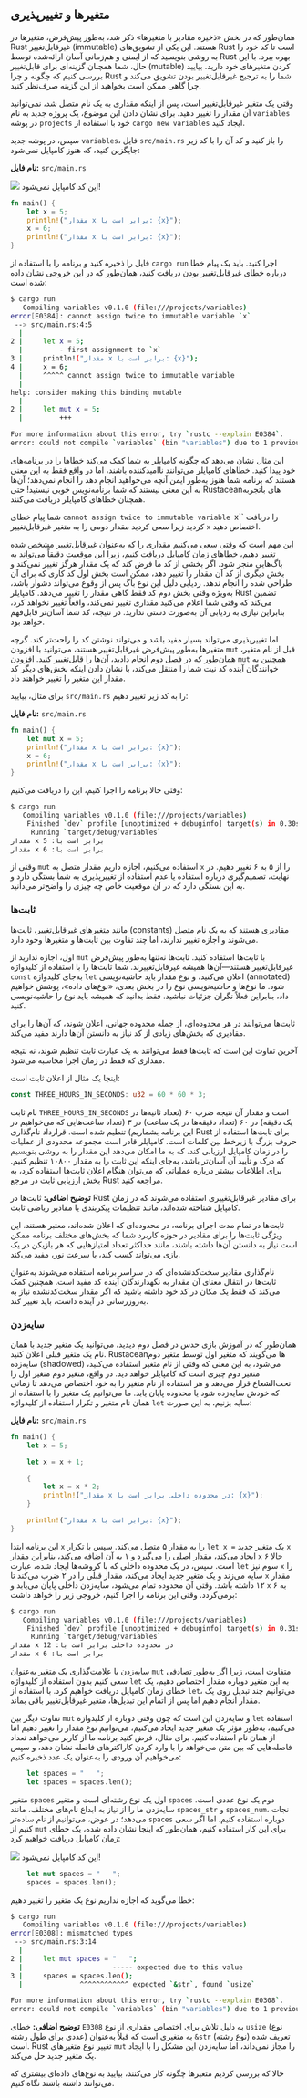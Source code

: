## متغیرها و تغییرپذیری

همان‌طور که در بخش «ذخیره مقادیر با متغیرها» ذکر شد، به‌طور پیش‌فرض، متغیرها در Rust غیرقابل‌تغییر (immutable) هستند. این یکی از تشویق‌های Rust است تا کد خود را به روشی بنویسید که از ایمنی و هم‌زمانی آسان ارائه‌شده توسط Rust بهره ببرد. با این حال، شما همچنان گزینه‌ای برای قابل‌تغییر (mutable) کردن متغیرهای خود دارید. بیایید بررسی کنیم که چگونه و چرا Rust شما را به ترجیح غیرقابل‌تغییر بودن تشویق می‌کند و چرا گاهی ممکن است بخواهید از این گزینه صرف‌نظر کنید.

وقتی یک متغیر غیرقابل‌تغییر است، پس از اینکه مقداری به یک نام متصل شد، نمی‌توانید آن مقدار را تغییر دهید. برای نشان دادن این موضوع، یک پروژه جدید به نام `variables` در پوشه `projects` خود با استفاده از `cargo new variables` ایجاد کنید.

سپس، در پوشه جدید `variables`، فایل `src/main.rs` را باز کنید و کد آن را با کد زیر جایگزین کنید، که هنوز کامپایل نمی‌شود:

**نام فایل:** `src/main.rs`

<div class="err"> <img src="img/does_not_compile.svg" > <span> این کد کامپایل نمی‌شود! </span> </div>

```rust
fn main() {
    let x = 5;
    println!("مقدار x برابر است با: {x}");
    x = 6;
    println!("مقدار x برابر است با: {x}");
}
```

فایل را ذخیره کنید و برنامه را با استفاده از `cargo run` اجرا کنید. باید یک پیام خطا درباره خطای غیرقابل‌تغییر بودن دریافت کنید، همان‌طور که در این خروجی نشان داده شده است:

```bash
$ cargo run
   Compiling variables v0.1.0 (file:///projects/variables)
error[E0384]: cannot assign twice to immutable variable `x`
 --> src/main.rs:4:5
  |
2 |     let x = 5;
  |         - first assignment to `x`
3 |     println!("مقدار x برابر است با: {x}");
4 |     x = 6;
  |     ^^^^^ cannot assign twice to immutable variable
  |
help: consider making this binding mutable
  |
2 |     let mut x = 5;
  |         +++

For more information about this error, try `rustc --explain E0384`.
error: could not compile `variables` (bin "variables") due to 1 previous error
```

این مثال نشان می‌دهد که چگونه کامپایلر به شما کمک می‌کند خطاها را در برنامه‌های خود پیدا کنید. خطاهای کامپایلر می‌توانند ناامیدکننده باشند، اما در واقع فقط به این معنی هستند که برنامه شما هنوز به‌طور ایمن آنچه می‌خواهید انجام دهد را انجام نمی‌دهد؛ آن‌ها به این معنی نیستند که شما برنامه‌نویس خوبی نیستید! حتی Rustaceanهای باتجربه همچنان خطاهای کامپایلر دریافت می‌کنند.

شما پیام خطای `cannot assign twice to immutable variable `x`` را دریافت کردید زیرا سعی کردید مقدار دومی را به متغیر غیرقابل‌تغییر `x` اختصاص دهید.

این مهم است که وقتی سعی می‌کنیم مقداری را که به‌عنوان غیرقابل‌تغییر مشخص شده تغییر دهیم، خطاهای زمان کامپایل دریافت کنیم، زیرا این موقعیت دقیقاً می‌تواند به باگ‌هایی منجر شود. اگر بخشی از کد ما فرض کند که یک مقدار هرگز تغییر نمی‌کند و بخش دیگری از کد آن مقدار را تغییر دهد، ممکن است بخش اول کد کاری که برای آن طراحی شده را انجام ندهد. ردیابی دلیل این نوع باگ پس از وقوع می‌تواند دشوار باشد، به‌ویژه وقتی بخش دوم کد فقط گاهی مقدار را تغییر می‌دهد. کامپایلر Rust تضمین می‌کند که وقتی شما اعلام می‌کنید مقداری تغییر نمی‌کند، واقعاً تغییر نخواهد کرد، بنابراین نیازی به ردیابی آن به‌صورت دستی ندارید. در نتیجه، کد شما آسان‌تر قابل‌فهم خواهد بود.

اما تغییرپذیری می‌تواند بسیار مفید باشد و می‌تواند نوشتن کد را راحت‌تر کند. گرچه متغیرها به‌طور پیش‌فرض غیرقابل‌تغییر هستند، می‌توانید با افزودن `mut` قبل از نام متغیر، همان‌طور که در فصل دوم انجام دادید، آن‌ها را قابل‌تغییر کنید. افزودن `mut` همچنین به خوانندگان آینده کد نیت شما را منتقل می‌کند، با نشان دادن اینکه بخش‌های دیگر کد مقدار این متغیر را تغییر خواهند داد.

برای مثال، بیایید `src/main.rs` را به کد زیر تغییر دهیم:

**نام فایل:** `src/main.rs`

```rust
fn main() {
    let mut x = 5;
    println!("مقدار x برابر است با: {x}");
    x = 6;
    println!("مقدار x برابر است با: {x}");
}
```

وقتی حالا برنامه را اجرا کنیم، این را دریافت می‌کنیم:

```bash
$ cargo run
   Compiling variables v0.1.0 (file:///projects/variables)
    Finished `dev` profile [unoptimized + debuginfo] target(s) in 0.30s
     Running `target/debug/variables`
مقدار x برابر است با: 5
مقدار x برابر است با: 6
```

وقتی از `mut` استفاده می‌کنیم، اجازه داریم مقدار متصل به `x` را از ۵ به ۶ تغییر دهیم. در نهایت، تصمیم‌گیری درباره استفاده یا عدم استفاده از تغییرپذیری به شما بستگی دارد و به این بستگی دارد که در آن موقعیت خاص چه چیزی را واضح‌تر می‌دانید.

### ثابت‌ها

مانند متغیرهای غیرقابل‌تغییر، ثابت‌ها (constants) مقادیری هستند که به یک نام متصل می‌شوند و اجازه تغییر ندارند، اما چند تفاوت بین ثابت‌ها و متغیرها وجود دارد.

اول، اجازه ندارید از `mut` با ثابت‌ها استفاده کنید. ثابت‌ها نه‌تنها به‌طور پیش‌فرض غیرقابل‌تغییر هستند—آن‌ها همیشه غیرقابل‌تغییرند. شما ثابت‌ها را با استفاده از کلیدواژه `const` به‌جای کلیدواژه `let` اعلان می‌کنید، و نوع مقدار باید حاشیه‌نویسی (annotated) شود. ما نوع‌ها و حاشیه‌نویسی نوع را در بخش بعدی، «نوع‌های داده»، پوشش خواهیم داد، بنابراین فعلاً نگران جزئیات نباشید. فقط بدانید که همیشه باید نوع را حاشیه‌نویسی کنید.

ثابت‌ها می‌توانند در هر محدوده‌ای، از جمله محدوده جهانی، اعلان شوند، که آن‌ها را برای مقادیری که بخش‌های زیادی از کد نیاز به دانستن آن‌ها دارند مفید می‌کند.

آخرین تفاوت این است که ثابت‌ها فقط می‌توانند به یک عبارت ثابت تنظیم شوند، نه نتیجه مقداری که فقط در زمان اجرا محاسبه می‌شود.

اینجا یک مثال از اعلان ثابت است:

```rust
const THREE_HOURS_IN_SECONDS: u32 = 60 * 60 * 3;
```

نام ثابت `THREE_HOURS_IN_SECONDS` است و مقدار آن نتیجه ضرب ۶۰ (تعداد ثانیه‌ها در یک دقیقه) در ۶۰ (تعداد دقیقه‌ها در یک ساعت) در ۳ (تعداد ساعت‌هایی که می‌خواهیم در این برنامه بشماریم) تنظیم شده است. قرارداد نام‌گذاری Rust برای ثابت‌ها استفاده از حروف بزرگ با زیرخط بین کلمات است. کامپایلر قادر است مجموعه محدودی از عملیات را در زمان کامپایل ارزیابی کند، که به ما امکان می‌دهد این مقدار را به روشی بنویسیم که درک و تأیید آن آسان‌تر باشد، به‌جای اینکه این ثابت را به مقدار ۱۰۸۰۰ تنظیم کنیم. برای اطلاعات بیشتر درباره عملیاتی که می‌توان هنگام اعلان ثابت‌ها استفاده کرد، به بخش ارزیابی ثابت در مرجع Rust مراجعه کنید.

**توضیح اضافی:** ثابت‌ها در Rust برای مقادیر غیرقابل‌تغییری استفاده می‌شوند که در زمان کامپایل شناخته شده‌اند، مانند تنظیمات پیکربندی یا مقادیر ریاضی ثابت.

ثابت‌ها در تمام مدت اجرای برنامه، در محدوده‌ای که اعلان شده‌اند، معتبر هستند. این ویژگی ثابت‌ها را برای مقادیر در حوزه کاربرد شما که بخش‌های مختلف برنامه ممکن است نیاز به دانستن آن‌ها داشته باشند، مانند حداکثر تعداد امتیازهایی که هر بازیکن در یک بازی می‌تواند کسب کند، یا سرعت نور، مفید می‌کند.

نام‌گذاری مقادیر سخت‌کدنشده‌ای که در سراسر برنامه استفاده می‌شوند به‌عنوان ثابت‌ها در انتقال معنای آن مقدار به نگهدارندگان آینده کد مفید است. همچنین کمک می‌کند که فقط یک مکان در کد خود داشته باشید که اگر مقدار سخت‌کدنشده نیاز به به‌روزرسانی در آینده داشت، باید تغییر کند.

### سایه‌زدن

همان‌طور که در آموزش بازی حدس در فصل دوم دیدید، می‌توانید یک متغیر جدید با همان نام یک متغیر قبلی اعلان کنید. Rustaceanها می‌گویند که متغیر اول توسط متغیر دوم سایه‌زده (shadowed) می‌شود، به این معنی که وقتی از نام متغیر استفاده می‌کنید، متغیر دوم چیزی است که کامپایلر خواهد دید. در واقع، متغیر دوم متغیر اول را تحت‌الشعاع قرار می‌دهد و هر استفاده از نام متغیر را به خود اختصاص می‌دهد تا زمانی که خودش سایه‌زده شود یا محدوده پایان یابد. ما می‌توانیم یک متغیر را با استفاده از همان نام متغیر و تکرار استفاده از کلیدواژه `let` سایه بزنیم، به این صورت:

**نام فایل:** `src/main.rs`

```rust
fn main() {
    let x = 5;

    let x = x + 1;

    {
        let x = x * 2;
        println!("مقدار x در محدوده داخلی برابر است با: {x}");
    }

    println!("مقدار x برابر است با: {x}");
}
```

این برنامه ابتدا `x` را به مقدار ۵ متصل می‌کند. سپس با تکرار `let x =` یک متغیر جدید `x` ایجاد می‌کند، مقدار اصلی را می‌گیرد و ۱ به آن اضافه می‌کند، بنابراین مقدار `x` حالا ۶ است. سپس، در یک محدوده داخلی که با کروشه‌ها ایجاد شده، عبارت `let` سوم نیز `x` را سایه می‌زند و یک متغیر جدید ایجاد می‌کند، مقدار قبلی را در ۲ ضرب می‌کند تا `x` مقدار ۱۲ داشته باشد. وقتی آن محدوده تمام می‌شود، سایه‌زدن داخلی پایان می‌یابد و `x` به ۶ برمی‌گردد. وقتی این برنامه را اجرا کنیم، خروجی زیر را خواهد داشت:

```bash
$ cargo run
   Compiling variables v0.1.0 (file:///projects/variables)
    Finished `dev` profile [unoptimized + debuginfo] target(s) in 0.31s
     Running `target/debug/variables`
مقدار x در محدوده داخلی برابر است با: 12
مقدار x برابر است با: 6
```

سایه‌زدن با علامت‌گذاری یک متغیر به‌عنوان `mut` متفاوت است، زیرا اگر به‌طور تصادفی سعی کنیم بدون استفاده از کلیدواژه `let` به این متغیر دوباره مقدار اختصاص دهیم، یک خطای زمان کامپایل دریافت خواهیم کرد. با استفاده از `let`، می‌توانیم چند تبدیل روی یک مقدار انجام دهیم اما پس از اتمام این تبدیل‌ها، متغیر غیرقابل‌تغییر باقی بماند.

تفاوت دیگر بین `mut` و سایه‌زدن این است که چون وقتی دوباره از کلیدواژه `let` استفاده می‌کنیم، به‌طور مؤثر یک متغیر جدید ایجاد می‌کنیم، می‌توانیم نوع مقدار را تغییر دهیم اما از همان نام استفاده کنیم. برای مثال، فرض کنید برنامه ما از کاربر می‌خواهد تعداد فاصله‌هایی که بین متن می‌خواهد را با وارد کردن کاراکترهای فاصله نشان دهد، و سپس می‌خواهیم آن ورودی را به‌عنوان یک عدد ذخیره کنیم:

```rust
    let spaces = "   ";
    let spaces = spaces.len();
```

متغیر `spaces` اول یک نوع رشته‌ای است و متغیر `spaces` دوم یک نوع عددی است. سایه‌زدن ما را از نیاز به ابداع نام‌های مختلف، مانند `spaces_str` و `spaces_num`، نجات می‌دهد؛ در عوض، می‌توانیم از نام ساده‌تر `spaces` دوباره استفاده کنیم. اما اگر سعی کنیم از `mut` برای این کار استفاده کنیم، همان‌طور که اینجا نشان داده شده، یک خطای زمان کامپایل دریافت خواهیم کرد:

<div class="err"> <img src="img/does_not_compile.svg" > <span> این کد کامپایل نمی‌شود! </span> </div>

```rust
    let mut spaces = "   ";
    spaces = spaces.len();
```

خطا می‌گوید که اجازه نداریم نوع یک متغیر را تغییر دهیم:

```bash
$ cargo run
   Compiling variables v0.1.0 (file:///projects/variables)
error[E0308]: mismatched types
 --> src/main.rs:3:14
  |
2 |     let mut spaces = "   ";
  |                      ----- expected due to this value
3 |     spaces = spaces.len();
  |              ^^^^^^^^^^^^ expected `&str`, found `usize`

For more information about this error, try `rustc --explain E0308`.
error: could not compile `variables` (bin "variables") due to 1 previous error
```

**توضیح اضافی:** خطای `E0308` به دلیل تلاش برای اختصاص مقداری از نوع `usize` (نوع عددی برای طول رشته) به متغیری است که قبلاً به‌عنوان `&str` (نوع رشته) تعریف شده است. Rust تغییر نوع متغیرهای `mut` را مجاز نمی‌داند، اما سایه‌زدن این مشکل را با ایجاد یک متغیر جدید حل می‌کند.

حالا که بررسی کردیم متغیرها چگونه کار می‌کنند، بیایید به نوع‌های داده‌ای بیشتری که می‌توانند داشته باشند نگاه کنیم.
